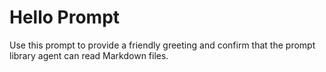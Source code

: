 <!--
name: hello-prompt
description: Simple greeting prompt for testing the prompt library agent.
version: 1.0.0
-->

# Hello Prompt

Use this prompt to provide a friendly greeting and confirm that the prompt library agent can read Markdown files.
